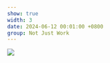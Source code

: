 ```yaml
---
show: true
width: 3
date: 2024-06-12 00:01:00 +0800
group: Not Just Work
---
```

<div>
<img src="{{ 'assets/images/etc/2.jpg' | relative_url }}" class="img-fluid rounded" >
</div>
